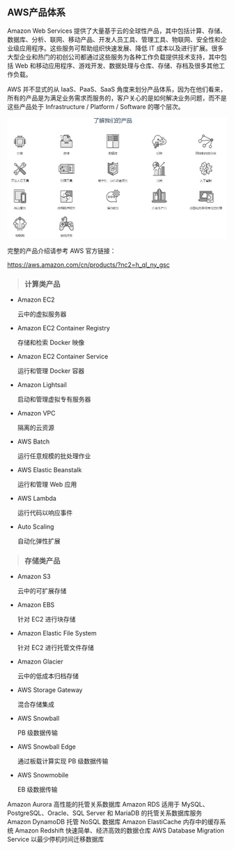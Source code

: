 ## AWS产品体系

Amazon Web Services 提供了大量基于云的全球性产品，其中包括计算、存储、数据库、分析、联网、移动产品、开发人员工具、管理工具、物联网、安全性和企业级应用程序。这些服务可帮助组织快速发展、降低 IT 成本以及进行扩展。很多大型企业和热门的初创公司都通过这些服务为各种工作负载提供技术支持，其中包括 Web 和移动应用程序、游戏开发、数据处理与仓库、存储、存档及很多其他工作负载。

AWS 并不显式的从 IaaS、PaaS、SaaS 角度来划分产品体系，因为在他们看来，所有的产品是为满足业务需求而服务的，客户关心的是如何解决业务问题，而不是这些产品处于 Infrastructure / Platform / Software 的哪个层次。


![](/assets/产品体系.JPG)

完整的产品介绍请参考 AWS 官方链接：

https://aws.amazon.com/cn/products/?nc2=h_ql_ny_gsc

>### **计算类产品**

* Amazon EC2

  云中的虚拟服务器

* Amazon EC2 Container Registry

  存储和检索 Docker 映像

* Amazon EC2 Container Service

  运行和管理 Docker 容器

* Amazon Lightsail

  启动和管理虚拟专有服务器

* Amazon VPC

  隔离的云资源

* AWS Batch

  运行任意规模的批处理作业

* AWS Elastic Beanstalk

  运行和管理 Web 应用

* AWS Lambda

  运行代码以响应事件

* Auto Scaling

  自动化弹性扩展
  

>### **存储类产品**

* Amazon S3

  云中的可扩展存储

* Amazon EBS

  针对 EC2 进行块存储

* Amazon Elastic File System

  针对 EC2 进行托管文件存储

* Amazon Glacier

  云中的低成本归档存储

* AWS Storage Gateway

  混合存储集成

* AWS Snowball

  PB 级数据传输

* AWS Snowball Edge

  通过板载计算实现 PB 级数据传输

* AWS Snowmobile

  EB 级数据传输
  
Amazon Aurora
高性能的托管关系数据库
Amazon RDS
适用于 MySQL、PostgreSQL、Oracle、SQL Server 和 MariaDB 的托管关系数据库服务
Amazon DynamoDB
托管 NoSQL 数据库
Amazon ElastiCache
内存中的缓存系统
Amazon Redshift
快速简单、经济高效的数据仓库
AWS Database Migration Service
以最少停机时间迁移数据库



